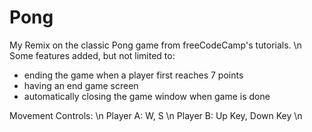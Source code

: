# Pong
My Remix on the classic Pong game from freeCodeCamp's tutorials. \n
Some features added, but not limited to: 
- ending the game when a player first reaches 7 points
- having an end game screen
- automatically closing the game window when game is done

Movement Controls: \n
Player A: W, S \n
Player B: Up Key, Down Key \n